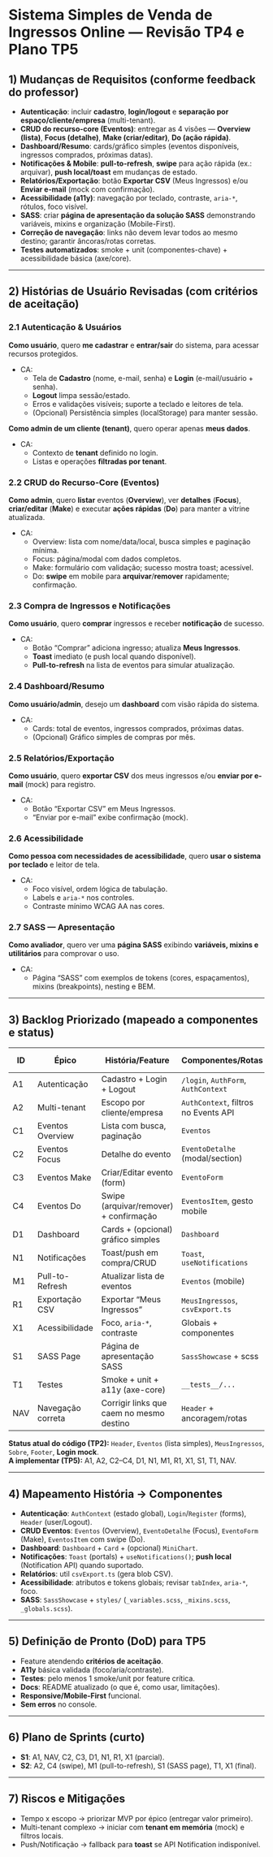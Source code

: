 # Sistema Simples de Venda de Ingressos Online — Revisão TP4 e Plano TP5

## 1) Mudanças de Requisitos (conforme feedback do professor)
- **Autenticação**: incluir **cadastro**, **login/logout** e **separação por espaço/cliente/empresa** (multi-tenant).
- **CRUD do recurso-core (Eventos)**: entregar as 4 visões — **Overview (lista)**, **Focus (detalhe)**, **Make (criar/editar)**, **Do (ação rápida)**.
- **Dashboard/Resumo**: cards/gráfico simples (eventos disponíveis, ingressos comprados, próximas datas).
- **Notificações & Mobile**: **pull-to-refresh**, **swipe** para ação rápida (ex.: arquivar), **push local/toast** em mudanças de estado.
- **Relatórios/Exportação**: botão **Exportar CSV** (Meus Ingressos) e/ou **Enviar e-mail** (mock com confirmação).
- **Acessibilidade (a11y)**: navegação por teclado, contraste, `aria-*`, rótulos, foco visível.
- **SASS**: criar **página de apresentação da solução SASS** demonstrando variáveis, mixins e organização (Mobile-First).
- **Correção de navegação**: links não devem levar todos ao mesmo destino; garantir âncoras/rotas corretas.
- **Testes automatizados**: smoke + unit (componentes-chave) + acessibilidade básica (axe/core).

---

## 2) Histórias de Usuário Revisadas (com critérios de aceitação)

### 2.1 Autenticação & Usuários
**Como usuário**, quero **me cadastrar** e **entrar/sair** do sistema, para acessar recursos protegidos.
- CA:
  - Tela de **Cadastro** (nome, e-mail, senha) e **Login** (e-mail/usuário + senha).
  - **Logout** limpa sessão/estado.
  - Erros e validações visíveis; suporte a teclado e leitores de tela.
  - (Opcional) Persistência simples (localStorage) para manter sessão.

**Como admin de um cliente (tenant)**, quero operar apenas **meus dados**.
- CA:
  - Contexto de **tenant** definido no login.
  - Listas e operações **filtradas por tenant**.

### 2.2 CRUD do Recurso-Core (Eventos)
**Como admin**, quero **listar** eventos (**Overview**), ver **detalhes** (**Focus**), **criar/editar** (**Make**) e executar **ações rápidas** (**Do**) para manter a vitrine atualizada.
- CA:
  - Overview: lista com nome/data/local, busca simples e paginação mínima.
  - Focus: página/modal com dados completos.
  - Make: formulário com validação; sucesso mostra toast; acessível.
  - Do: **swipe** em mobile para **arquivar**/**remover** rapidamente; confirmação.

### 2.3 Compra de Ingressos e Notificações
**Como usuário**, quero **comprar** ingressos e receber **notificação** de sucesso.
- CA:
  - Botão “Comprar” adiciona ingresso; atualiza **Meus Ingressos**.
  - **Toast** imediato (e push local quando disponível).
  - **Pull-to-refresh** na lista de eventos para simular atualização.

### 2.4 Dashboard/Resumo
**Como usuário/admin**, desejo um **dashboard** com visão rápida do sistema.
- CA:
  - Cards: total de eventos, ingressos comprados, próximas datas.
  - (Opcional) Gráfico simples de compras por mês.

### 2.5 Relatórios/Exportação
**Como usuário**, quero **exportar CSV** dos meus ingressos e/ou **enviar por e-mail** (mock) para registro.
- CA:
  - Botão “Exportar CSV” em Meus Ingressos.
  - “Enviar por e-mail” exibe confirmação (mock).

### 2.6 Acessibilidade
**Como pessoa com necessidades de acessibilidade**, quero **usar o sistema por teclado** e leitor de tela.
- CA:
  - Foco visível, ordem lógica de tabulação.
  - Labels e `aria-*` nos controles.
  - Contraste mínimo WCAG AA nas cores.

### 2.7 SASS — Apresentação
**Como avaliador**, quero ver uma **página SASS** exibindo **variáveis, mixins e utilitários** para comprovar o uso.
- CA:
  - Página “SASS” com exemplos de tokens (cores, espaçamentos), mixins (breakpoints), nesting e BEM.

---

## 3) Backlog Priorizado (mapeado a componentes e status)

| ID | Épico              | História/Feature                                | Componentes/Rotas                         | Status       | Sprint alvo |
|----|--------------------|--------------------------------------------------|-------------------------------------------|--------------|-------------|
| A1 | Autenticação       | Cadastro + Login + Logout                        | `/login`, `AuthForm`, `AuthContext`       | **Novo**     | S1          |
| A2 | Multi-tenant       | Escopo por cliente/empresa                       | `AuthContext`, filtros no Events API      | **Novo**     | S2          |
| C1 | Eventos Overview   | Lista com busca, paginação                       | `Eventos`                                 | Em andamento | S1          |
| C2 | Eventos Focus      | Detalhe do evento                                | `EventoDetalhe` (modal/section)           | **Novo**     | S1          |
| C3 | Eventos Make       | Criar/Editar evento (form)                       | `EventoForm`                              | **Novo**     | S1          |
| C4 | Eventos Do         | Swipe (arquivar/remover) + confirmação           | `EventosItem`, gesto mobile               | **Novo**     | S2          |
| D1 | Dashboard          | Cards + (opcional) gráfico simples               | `Dashboard`                               | **Novo**     | S1          |
| N1 | Notificações       | Toast/push em compra/CRUD                        | `Toast`, `useNotifications`               | **Novo**     | S1          |
| M1 | Pull-to-Refresh    | Atualizar lista de eventos                       | `Eventos` (mobile)                        | **Novo**     | S2          |
| R1 | Exportação CSV     | Exportar “Meus Ingressos”                        | `MeusIngressos`, `csvExport.ts`           | **Novo**     | S1          |
| X1 | Acessibilidade     | Foco, `aria-*`, contraste                         | Globais + componentes                     | **Novo**     | S1–S2       |
| S1 | SASS Page          | Página de apresentação SASS                      | `SassShowcase` + scss                     | **Novo**     | S2          |
| T1 | Testes             | Smoke + unit + a11y (axe-core)                   | `__tests__/...`                           | **Novo**     | S2          |
| NAV| Navegação correta  | Corrigir links que caem no mesmo destino         | `Header` + ancoragem/rotas                | **Novo**     | S1          |

**Status atual do código (TP2):** `Header`, `Eventos` (lista simples), `MeusIngressos`, `Sobre`, `Footer`, **Login mock**.  
**A implementar (TP5):** A1, A2, C2–C4, D1, N1, M1, R1, X1, S1, T1, NAV.

---

## 4) Mapeamento História → Componentes
- **Autenticação**: `AuthContext` (estado global), `Login`/`Register` (forms), `Header` (user/Logout).
- **CRUD Eventos**: `Eventos` (Overview), `EventoDetalhe` (Focus), `EventoForm` (Make), `EventosItem` com swipe (Do).
- **Dashboard**: `Dashboard` + `Card` + (opcional) `MiniChart`.
- **Notificações**: `Toast` (portals) + `useNotifications()`; **push local** (Notification API) quando suportado.
- **Relatórios**: util `csvExport.ts` (gera blob CSV).
- **Acessibilidade**: atributos e tokens globais; revisar `tabIndex`, `aria-*`, foco.
- **SASS**: `SassShowcase` + `styles/` (`_variables.scss`, `_mixins.scss`, `_globals.scss`).

---

## 5) Definição de Pronto (DoD) para TP5
- Feature atendendo **critérios de aceitação**.
- **A11y** básica validada (foco/aria/contraste).
- **Testes**: pelo menos 1 smoke/unit por feature crítica.
- **Docs**: README atualizado (o que é, como usar, limitações).
- **Responsive/Mobile-First** funcional.
- **Sem erros** no console.

---

## 6) Plano de Sprints (curto)
- **S1**: A1, NAV, C2, C3, D1, N1, R1, X1 (parcial).
- **S2**: A2, C4 (swipe), M1 (pull-to-refresh), S1 (SASS page), T1, X1 (final).

---

## 7) Riscos e Mitigações
- Tempo x escopo → priorizar MVP por épico (entregar valor primeiro).
- Multi-tenant complexo → iniciar com **tenant em memória** (mock) e filtros locais.
- Push/Notificação → fallback para **toast** se API Notification indisponível.
